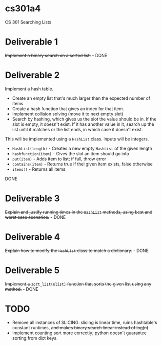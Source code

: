 # cs301a4
CS 301 Searching Lists

# Deliverable 1
~~Implement a binary search on a sorted list.~~ - DONE

# Deliverable 2
Implement a hash table.

* Create an empty list that's much larger than the expected number of items
* Create a hash function that gives an index for that item.
* Implement collision solving (move it to next empty slot)
* Search by hashing, which gives us the slot the value should be in. If the slot is empty, it doesn't exist. If it has another value in it, search up the list until it matches or the list ends, in which case it doesn't exist.

This will be implemented using a `HashList` class. Inputs will be integers.

* `HashList(length)` - Creates a new empty `HashList` of the given length
* `hashfunction(item)` - Gives the slot an item should go into
* `put(item)` - Adds item to list; if full, throw error
* `contains(item)` - Returns true if thel given item exists, false otherwise
* `items()` - Returns all items

DONE

# Deliverable 3

~~Explain and justify running times in the `HashList` methods, using best and worst case scenarios.~~ - DONE

# Deliverable 4

~~Explain how to modify the `HashList` class to match a dictionary.~~ - DONE

# Deliverable 5

~~Implement a `sort_list(ulist)` function that sorts the given list using any method.~~ - DONE

# TODO

* Remove all instances of SLICING: slicing is linear time, ruins hashtable's constant runtimes, ~~and makes binary search linear instead of log(n)~~
* Implement counting sort more correctly; python doesn't guarantee sorting from dict keys.
